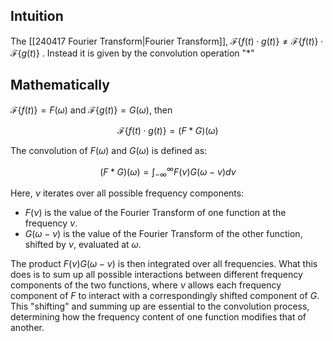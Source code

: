   
## Intuition 
The [[240417 Fourier Transform|Fourier Transform]],  $\mathcal F\{f(t)\cdot g(t)\} \ne \mathcal F\{f(t)\}\cdot \mathcal F\{g(t)\}$ . Instead it is given by the convolution operation "$*$"
## Mathematically 
$\mathcal{F}\{f(t)\}=F(\omega)$ and $\mathcal{F}\{g(t)\}=G(\omega)$, then 

$$
\mathcal{F}\{f(t) \cdot g(t)\}=(F * G)(\omega)
$$

The convolution of $F(\omega)$ and $G(\omega)$ is defined as:

$$
(F * G)(\omega)=\int_{-\infty}^{\infty} F(\nu) G(\omega-\nu) d \nu
$$

Here, $\nu$ iterates over all possible frequency components:
- $F(\nu)$ is the value of the Fourier Transform of one function at the frequency $\nu$.
- $G(\omega-\nu)$ is the value of the Fourier Transform of the other function, shifted by $\nu$, evaluated at $\omega$.

The product $F(\nu) G(\omega-\nu)$ is then integrated over all frequencies. What this does is to sum up all possible interactions between different frequency components of the two functions, where $\nu$ allows each frequency component of $F$ to interact with a correspondingly shifted component of $G$. This "shifting" and summing up are essential to the convolution process, determining how the frequency content of one function modifies that of another.




